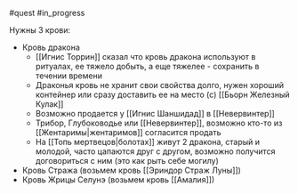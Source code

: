 #quest #in_progress

Нужны 3 крови:

- Кровь дракона
	- [[Игнис Торрин]] сказал что кровь дракона используют в ритуалах, ее тяжело добыть, а еще тяжелее - сохранить в течении времени
	- Драконья кровь не хранит свои свойства долго, нужен хороший контейнер или сразу доставить ее на место (c) [[Бьорн Железный Кулак]]
	- Возможно продается у [[Игнис Шаншидад]] в [[Невервинтер]]
	- Трибор, Глубоководье или [[Невервинтер]], возможно кто-то из [[Жентаримы|жентаримов]] согласится продать
	- На [[Топь мертвецов|болотах]] живут 2 дракона, старый и молодой, часто цапаются друг с другом, возможно получится договориться с ним (это как рыть себе могилу)
- Кровь Стража (возьмем кровь [[Эриндор Страж Луны]])
- Кровь Жрицы Селунэ (возьмем кровь [[Амалия]])
